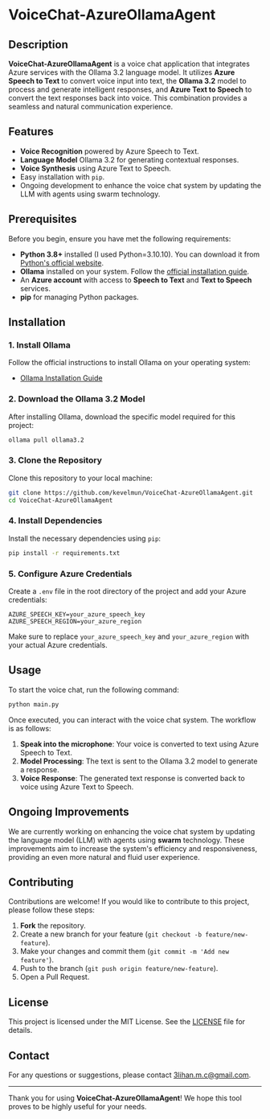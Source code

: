 # VoiceChat-AzureOllamaAgent

## Description

**VoiceChat-AzureOllamaAgent** is a voice chat application that integrates Azure services with the Ollama 3.2 language model. It utilizes **Azure Speech to Text** to convert voice input into text, the **Ollama 3.2** model to process and generate intelligent responses, and **Azure Text to Speech** to convert the text responses back into voice. This combination provides a seamless and natural communication experience.

## Features

- **Voice Recognition** powered by Azure Speech to Text.
- **Language Model** Ollama 3.2 for generating contextual responses.
- **Voice Synthesis** using Azure Text to Speech.
- Easy installation with `pip`.
- Ongoing development to enhance the voice chat system by updating the LLM with agents using swarm technology.

## Prerequisites

Before you begin, ensure you have met the following requirements:

- **Python 3.8+** installed (I used Python=3.10.10). You can download it from [Python's official website](https://www.python.org/downloads/).
- **Ollama** installed on your system. Follow the [official installation guide](https://ollama.com/).
- An **Azure account** with access to **Speech to Text** and **Text to Speech** services.
- **pip** for managing Python packages.

## Installation

### 1. Install Ollama

Follow the official instructions to install Ollama on your operating system:

- [Ollama Installation Guide](https://github.com/ollama/ollama/blob/main/README.md#quickstart)

### 2. Download the Ollama 3.2 Model

After installing Ollama, download the specific model required for this project:

```bash
ollama pull ollama3.2
```

### 3. Clone the Repository

Clone this repository to your local machine:

```bash
git clone https://github.com/kevelmun/VoiceChat-AzureOllamaAgent.git
cd VoiceChat-AzureOllamaAgent
```

### 4. Install Dependencies

Install the necessary dependencies using `pip`:

```bash
pip install -r requirements.txt
```

### 5. Configure Azure Credentials

Create a `.env` file in the root directory of the project and add your Azure credentials:

```env
AZURE_SPEECH_KEY=your_azure_speech_key
AZURE_SPEECH_REGION=your_azure_region
```

Make sure to replace `your_azure_speech_key` and `your_azure_region` with your actual Azure credentials.

## Usage

To start the voice chat, run the following command:

```bash
python main.py
```

Once executed, you can interact with the voice chat system. The workflow is as follows:

1. **Speak into the microphone**: Your voice is converted to text using Azure Speech to Text.
2. **Model Processing**: The text is sent to the Ollama 3.2 model to generate a response.
3. **Voice Response**: The generated text response is converted back to voice using Azure Text to Speech.

## Ongoing Improvements

We are currently working on enhancing the voice chat system by updating the language model (LLM) with agents using **swarm** technology. These improvements aim to increase the system's efficiency and responsiveness, providing an even more natural and fluid user experience.

## Contributing

Contributions are welcome! If you would like to contribute to this project, please follow these steps:

1. **Fork** the repository.
2. Create a new branch for your feature (`git checkout -b feature/new-feature`).
3. Make your changes and commit them (`git commit -m 'Add new feature'`).
4. Push to the branch (`git push origin feature/new-feature`).
5. Open a Pull Request.

## License

This project is licensed under the MIT License. See the [LICENSE](LICENSE) file for details.

## Contact

For any questions or suggestions, please contact [3lihan.m.c@gmail.com](mailto:3lihan.m.c@gmail.com).

---

Thank you for using **VoiceChat-AzureOllamaAgent**! We hope this tool proves to be highly useful for your needs.